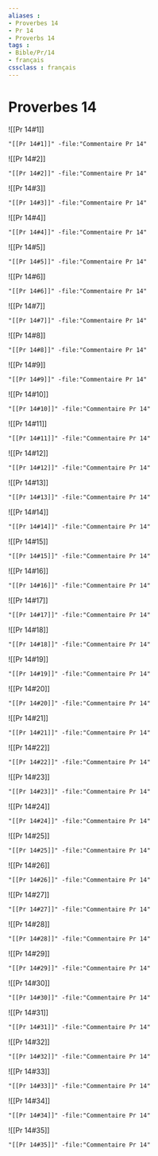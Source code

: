 ```yaml
---
aliases : 
- Proverbes 14
- Pr 14
- Proverbs 14
tags : 
- Bible/Pr/14
- français
cssclass : français
---
```


# Proverbes 14

![[Pr 14#1]]

```query
"[[Pr 14#1]]" -file:"Commentaire Pr 14"
```

![[Pr 14#2]]

```query
"[[Pr 14#2]]" -file:"Commentaire Pr 14"
```

![[Pr 14#3]]

```query
"[[Pr 14#3]]" -file:"Commentaire Pr 14"
```

![[Pr 14#4]]

```query
"[[Pr 14#4]]" -file:"Commentaire Pr 14"
```

![[Pr 14#5]]

```query
"[[Pr 14#5]]" -file:"Commentaire Pr 14"
```

![[Pr 14#6]]

```query
"[[Pr 14#6]]" -file:"Commentaire Pr 14"
```

![[Pr 14#7]]

```query
"[[Pr 14#7]]" -file:"Commentaire Pr 14"
```

![[Pr 14#8]]

```query
"[[Pr 14#8]]" -file:"Commentaire Pr 14"
```

![[Pr 14#9]]

```query
"[[Pr 14#9]]" -file:"Commentaire Pr 14"
```

![[Pr 14#10]]

```query
"[[Pr 14#10]]" -file:"Commentaire Pr 14"
```

![[Pr 14#11]]

```query
"[[Pr 14#11]]" -file:"Commentaire Pr 14"
```

![[Pr 14#12]]

```query
"[[Pr 14#12]]" -file:"Commentaire Pr 14"
```

![[Pr 14#13]]

```query
"[[Pr 14#13]]" -file:"Commentaire Pr 14"
```

![[Pr 14#14]]

```query
"[[Pr 14#14]]" -file:"Commentaire Pr 14"
```

![[Pr 14#15]]

```query
"[[Pr 14#15]]" -file:"Commentaire Pr 14"
```

![[Pr 14#16]]

```query
"[[Pr 14#16]]" -file:"Commentaire Pr 14"
```

![[Pr 14#17]]

```query
"[[Pr 14#17]]" -file:"Commentaire Pr 14"
```

![[Pr 14#18]]

```query
"[[Pr 14#18]]" -file:"Commentaire Pr 14"
```

![[Pr 14#19]]

```query
"[[Pr 14#19]]" -file:"Commentaire Pr 14"
```

![[Pr 14#20]]

```query
"[[Pr 14#20]]" -file:"Commentaire Pr 14"
```

![[Pr 14#21]]

```query
"[[Pr 14#21]]" -file:"Commentaire Pr 14"
```

![[Pr 14#22]]

```query
"[[Pr 14#22]]" -file:"Commentaire Pr 14"
```

![[Pr 14#23]]

```query
"[[Pr 14#23]]" -file:"Commentaire Pr 14"
```

![[Pr 14#24]]

```query
"[[Pr 14#24]]" -file:"Commentaire Pr 14"
```

![[Pr 14#25]]

```query
"[[Pr 14#25]]" -file:"Commentaire Pr 14"
```

![[Pr 14#26]]

```query
"[[Pr 14#26]]" -file:"Commentaire Pr 14"
```

![[Pr 14#27]]

```query
"[[Pr 14#27]]" -file:"Commentaire Pr 14"
```

![[Pr 14#28]]

```query
"[[Pr 14#28]]" -file:"Commentaire Pr 14"
```

![[Pr 14#29]]

```query
"[[Pr 14#29]]" -file:"Commentaire Pr 14"
```

![[Pr 14#30]]

```query
"[[Pr 14#30]]" -file:"Commentaire Pr 14"
```

![[Pr 14#31]]

```query
"[[Pr 14#31]]" -file:"Commentaire Pr 14"
```

![[Pr 14#32]]

```query
"[[Pr 14#32]]" -file:"Commentaire Pr 14"
```

![[Pr 14#33]]

```query
"[[Pr 14#33]]" -file:"Commentaire Pr 14"
```

![[Pr 14#34]]

```query
"[[Pr 14#34]]" -file:"Commentaire Pr 14"
```

![[Pr 14#35]]

```query
"[[Pr 14#35]]" -file:"Commentaire Pr 14"
```

